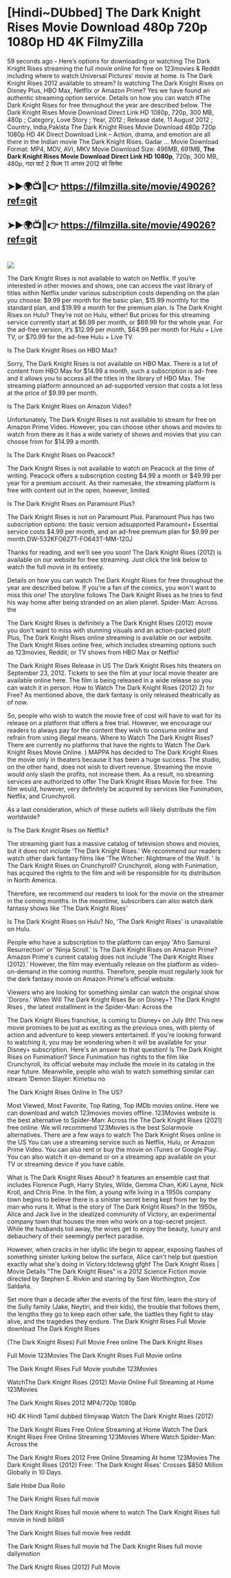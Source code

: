 # [Hindi~DUbbed] The Dark Knight Rises Movie Download 480p 720p 1080p HD 4K FilmyZilla


59 seconds ago - Here’s options for downloading or watching The Dark Knight Rises streaming the full movie online for free on 123movies & Reddit including where to watch Universal Pictures’ movie at home. Is The Dark Knight Rises 2012 available to stream? Is watching The Dark Knight Rises on Disney Plus, HBO Max, Netflix or Amazon Prime? Yes we have found an authentic streaming option service. Details on how you can watch #The Dark Knight Rises for free throughout the year are described below. The Dark Knight Rises Movie Download Direct Link HD 1080p, 720p, 300 MB, 480p ; Category, Love Story ; Year, 2012 ; Release date, 11 August 2012 ; Country, India,Pakista The Dark Knight Rises Movie Download 480p 720p 1080p HD 4K Direct Download Link – Action, drama, and emotion are all there in the Indian movie The Dark Knight Rises. Gadar ...
Movie Download Format: MP4, MOV, AVI, MKV
Movie Download Size: 496MB, 691MB, **The Dark Knight Rises Movie Download Direct Link HD 1080p**, 720p, 300 MB, 480p, गदर पार्ट 2 फिल्म 11 अगस्त 2012 को सिनेमा

## ➤►🌍📺📱👉   https://filmzilla.site/movie/49026?ref=git

## ➤►🌍📺📱👉   https://filmzilla.site/movie/49026?ref=git

#

<img src="https://image.tmdb.org/t/p/w780//c3OHQncTAnKFhdOTX7D3LTW6son.jpg" />

The Dark Knight Rises is not available to watch on Netflix. If you’re interested in other movies and shows, one can access the vast library of titles within Netflix under various subscription costs depending on the plan you choose: $9.99 per month for the basic plan, $15.99 monthly for the standard plan, and $19.99 a month for the premium plan. Is The Dark Knight Rises on Hulu? They’re not on Hulu, either! But prices for this streaming service currently start at $6.99 per month, or $69.99 for the whole year. For the ad-free version, it’s $12.99 per month, $64.99 per month for Hulu + Live TV, or $70.99 for the ad-free Hulu + Live TV.

Is The Dark Knight Rises on HBO Max?

Sorry, The Dark Knight Rises is not available on HBO Max. There is a lot of content from HBO Max for $14.99 a month, such a subscription is ad- free and it allows you to access all the titles in the library of HBO Max. The streaming platform announced an ad-supported version that costs a lot less at the price of $9.99 per month.

Is The Dark Knight Rises on Amazon Video?

Unfortunately, The Dark Knight Rises is not available to stream for free on Amazon Prime Video. However, you can choose other shows and movies to watch from there as it has a wide variety of shows and movies that you can choose from for $14.99 a month.

Is The Dark Knight Rises on Peacock?

The Dark Knight Rises is not available to watch on Peacock at the time of writing. Peacock offers a subscription costing $4.99 a month or $49.99 per year for a premium account. As their namesake, the streaming platform is free with content out in the open, however, limited.

Is The Dark Knight Rises on Paramount Plus?

The Dark Knight Rises is not on Paramount Plus. Paramount Plus has two subscription options: the basic version adsupported Paramount+ Essential service costs $4.99 per month, and an ad-free premium plan for $9.99 per month.DW-532KFO627T-FO643T-MM-120J

Thanks for reading, and we'll see you soon! The Dark Knight Rises (2012) is available on our website for free streaming. Just click the link below to watch the full movie in its entirety.

Details on how you can watch The Dark Knight Rises for free throughout the year are described below. If you're a fan of the comics, you won't want to miss this one! The storyline follows The Dark Knight Rises as he tries to find his way home after being stranded on an alien planet. Spider-Man: Across the

The Dark Knight Rises is definitely a The Dark Knight Rises (2012) movie you don't want to miss with stunning visuals and an action-packed plot! Plus, The Dark Knight Rises online streaming is available on our website. The Dark Knight Rises online free, which includes streaming options such as 123movies, Reddit, or TV shows from HBO Max or Netflix!

The Dark Knight Rises Release in US The Dark Knight Rises hits theaters on September 23, 2012. Tickets to see the film at your local movie theater are available online here. The film is being released in a wide release so you can watch it in person. How to Watch The Dark Knight Rises (2012) 2) for Free? As mentioned above, the dark fantasy is only released theatrically as of now.

So, people who wish to watch the movie free of cost will have to wait for its release on a platform that offers a free trial. However, we encourage our readers to always pay for the content they wish to consume online and refrain from using illegal means. Where to Watch The Dark Knight Rises? There are currently no platforms that have the rights to Watch The Dark Knight Rises Movie Online. ) MAPPA has decided to The Dark Knight Rises the movie only in theaters because it has been a huge success. The studio, on the other hand, does not wish to divert revenue. Streaming the movie would only slash the profits, not increase them. As a result, no streaming services are authorized to offer The Dark Knight Rises Movie for free. The film would, however, very definitely be acquired by services like Funimation, Netflix, and Crunchyroll.

As a last consideration, which of these outlets will likely distribute the film worldwide?

Is The Dark Knight Rises on Netflix?

The streaming giant has a massive catalog of television shows and movies, but it does not include 'The Dark Knight Rises.' We recommend our readers watch other dark fantasy films like 'The Witcher: Nightmare of the Wolf. ' Is The Dark Knight Rises on Crunchyroll? Crunchyroll, along with Funimation, has acquired the rights to the film and will be responsible for its distribution in North America.

Therefore, we recommend our readers to look for the movie on the streamer in the coming months. In the meantime, subscribers can also watch dark fantasy shows like 'The Dark Knight Rises'

Is The Dark Knight Rises on Hulu? No, 'The Dark Knight Rises' is unavailable on Hulu.

People who have a subscription to the platform can enjoy 'Afro Samurai Resurrection' or 'Ninja Scroll.' Is The Dark Knight Rises on Amazon Prime? Amazon Prime's current catalog does not include 'The Dark Knight Rises (2012).' However, the film may eventually release on the platform as video-on-demand in the coming months. Therefore, people must regularly look for the dark fantasy movie on Amazon Prime's official website.

Viewers who are looking for something similar can watch the original show 'Dororo.' When Will The Dark Knight Rises Be on Disney+? The Dark Knight Rises , the latest installment in the Spider-Man: Across the

The Dark Knight Rises franchise, is coming to Disney+ on July 8th! This new movie promises to be just as exciting as the previous ones, with plenty of action and adventure to keep viewers entertained. If you're looking forward to watching it, you may be wondering when it will be available for your Disney+ subscription. Here's an answer to that question! Is The Dark Knight Rises on Funimation? Since Funimation has rights to the film like Crunchyroll, its official website may include the movie in its catalog in the near future. Meanwhile, people who wish to watch something similar can stream 'Demon Slayer: Kimetsu no

The Dark Knight Rises Online In The US?

Most Viewed, Most Favorite, Top Rating, Top IMDb movies online. Here we can download and watch 123movies movies offline. 123Movies website is the best alternative to Spider-Man: Across the The Dark Knight Rises (2021) free online. We will recommend 123Movies is the best Solarmovie alternatives. There are a few ways to watch The Dark Knight Rises online in the US You can use a streaming service such as Netflix, Hulu, or Amazon Prime Video. You can also rent or buy the movie on iTunes or Google Play. You can also watch it on-demand or on a streaming app available on your TV or streaming device if you have cable.

What is The Dark Knight Rises About? It features an ensemble cast that includes Florence Pugh, Harry Styles, Wilde, Gemma Chan, KiKi Layne, Nick Kroll, and Chris Pine. In the film, a young wife living in a 1950s company town begins to believe there is a sinister secret being kept from her by the man who runs it. What is the story of The Dark Knight Rises? In the 1950s, Alice and Jack live in the idealized community of Victory, an experimental company town that houses the men who work on a top-secret project. While the husbands toil away, the wives get to enjoy the beauty, luxury and debauchery of their seemingly perfect paradise.

However, when cracks in her idyllic life begin to appear, exposing flashes of something sinister lurking below the surface, Alice can't help but question exactly what she's doing in Victory.tdctewsg gfghf The Dark Knight Rises | Movie Details "The Dark Knight Rises" is a 2012 Science Fiction movie directed by Stephen E. Rivkin and starring by Sam Worthington, Zoe Saldaña.

Set more than a decade after the events of the first film, learn the story of the Sully family (Jake, Neytiri, and their kids), the trouble that follows them, the lengths they go to keep each other safe, the battles they fight to stay alive, and the tragedies they endure. The Dark Knight Rises Full Movie download The Dark Knight Rises

(The Dark Knight Rises) Full Movie Free online The Dark Knight Rises

Full Movie 123Movies The Dark Knight Rises Full Movie online

The Dark Knight Rises Full Movie youtube 123Movies

WatchThe Dark Knight Rises (2012) Movie Online Full Streaming at Home 123Movies

The Dark Knight Rises 2012 MP4/720p 1080p

HD 4K Hindi Tamil dubbed filmywap Watch The Dark Knight Rises (2012)

The Dark Knight Rises Free Online Streaming at Home Watch The Dark Knight Rises Free Online Streaming 123Movies Where Watch Spider-Man: Across the

The Dark Knight Rises 2012 Free Online Streaming At home 123Movies The Dark Knight Rises (2012) Free: 'The Dark Knight Rises' Crosses $850 Million Globally in 10 Days.

Sale Hobe Dua Roilo

The Dark Knight Rises full movie

The Dark Knight Rises full movie where to watch The Dark Knight Rises full movie in hindi bilibili

The Dark Knight Rises full movie free reddit

The Dark Knight Rises full movie hd The Dark Knight Rises full movie dailymotion

The Dark Knight Rises (2012) Full Movie